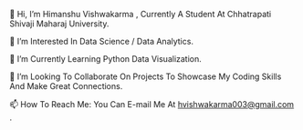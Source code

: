 👋 Hi, I’m Himanshu Vishwakarma , Currently A Student At Chhatrapati Shivaji Maharaj University. 

👀 I’m Interested In Data Science / Data Analytics. 

🌱 I’m Currently Learning Python Data Visualization. 

💞️ I’m Looking To Collaborate On Projects To Showcase My Coding Skills And Make Great Connections. 

📫 How To Reach Me: You Can E-mail Me At hvishwakarma003@gmail.com .
